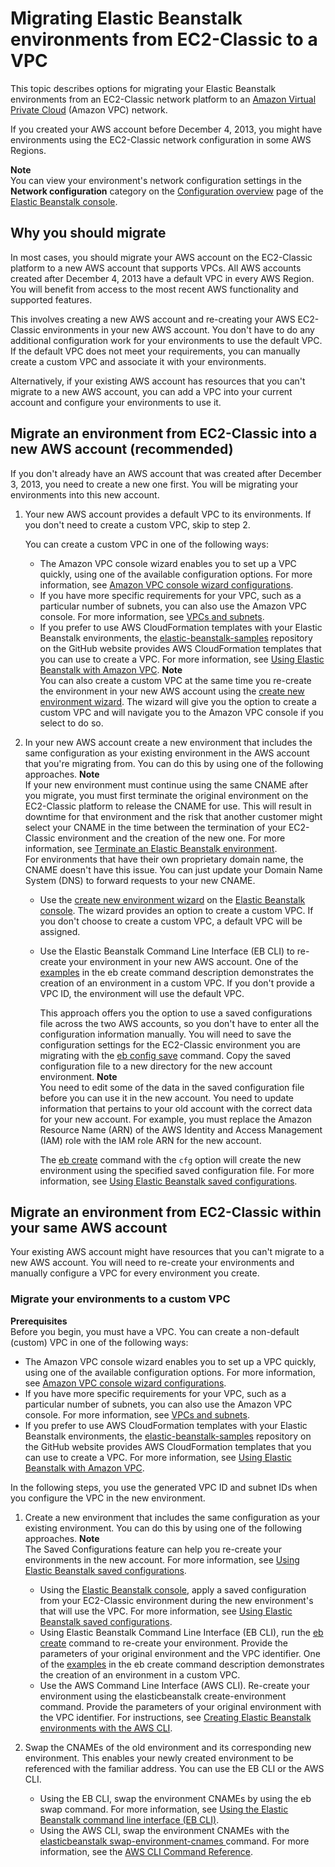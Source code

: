 # Migrating Elastic Beanstalk environments from EC2\-Classic to a VPC<a name="vpc-ec2migration"></a>

This topic describes options for migrating your Elastic Beanstalk environments from an EC2\-Classic network platform to an [Amazon Virtual Private Cloud](https://docs.aws.amazon.com/vpc/latest/userguide/) \(Amazon VPC\) network\. 

If you created your AWS account before December 4, 2013, you might have environments using the EC2\-Classic network configuration in some AWS Regions\.

**Note**  
You can view your environment's network configuration settings in the **Network configuration** category on the [Configuration overview](environments-cfg-console.md#environments-cfg-console.overview) page of the [Elastic Beanstalk console](https://console.aws.amazon.com/elasticbeanstalk)\.

## Why you should migrate<a name="vpc-ec2migration.benefits"></a>

In most cases, you should migrate your AWS account on the EC2\-Classic platform to a new AWS account that supports VPCs\. All AWS accounts created after December 4, 2013 have a default VPC in every AWS Region\. You will benefit from access to the most recent AWS functionality and supported features\. 

This involves creating a new AWS account and re\-creating your AWS EC2\-Classic environments in your new AWS account\. You don't have to do any additional configuration work for your environments to use the default VPC\. If the default VPC does not meet your requirements, you can manually create a custom VPC and associate it with your environments\.

Alternatively, if your existing AWS account has resources that you can't migrate to a new AWS account, you can add a VPC into your current account and configure your environments to use it\.

## Migrate an environment from EC2\-Classic into a new AWS account \(recommended\)<a name="vpc-ec2migration.newaccount"></a>

If you don't already have an AWS account that was created after December 3, 2013, you need to create a new one first\. You will be migrating your environments into this new account\. 

1. Your new AWS account provides a default VPC to its environments\. If you don't need to create a custom VPC, skip to step 2\.

   You can create a custom VPC in one of the following ways:
   + The Amazon VPC console wizard enables you to set up a VPC quickly, using one of the available configuration options\. For more information, see [Amazon VPC console wizard configurations](https://docs.aws.amazon.com/vpc/latest/userguide/VPC_wizard.html)\. 
   + If you have more specific requirements for your VPC, such as a particular number of subnets, you can also use the Amazon VPC console\. For more information, see [VPCs and subnets](https://docs.aws.amazon.com/vpc/latest/userguide/VPC_Subnets.html)\.
   + If you prefer to use AWS CloudFormation templates with your Elastic Beanstalk environments, the [elastic\-beanstalk\-samples](https://github.com/awsdocs/elastic-beanstalk-samples/) repository on the GitHub website provides AWS CloudFormation templates that you can use to create a VPC\. For more information, see [Using Elastic Beanstalk with Amazon VPC](vpc.md)\.
**Note**  
You can also create a custom VPC at the same time you re\-create the environment in your new AWS account using the [create new environment wizard](environments-create-wizard.md)\. The wizard will give you the option to create a custom VPC and will navigate you to the Amazon VPC console if you select to do so\.

1. In your new AWS account create a new environment that includes the same configuration as your existing environment in the AWS account that you're migrating from\. You can do this by using one of the following approaches\. 
**Note**  
If your new environment must continue using the same CNAME after you migrate, you must first terminate the original environment on the EC2\-Classic platform to release the CNAME for use\. This will result in downtime for that environment and the risk that another customer might select your CNAME in the time between the termination of your EC2\-Classic environment and the creation of the new one\. For more information, see [Terminate an Elastic Beanstalk environment](using-features.terminating.md)\.  
For environments that have their own proprietary domain name, the CNAME doesn't have this issue\. You can just update your Domain Name System \(DNS\) to forward requests to your new CNAME\.
   +  Use the [create new environment wizard](environments-create-wizard.md) on the [Elastic Beanstalk console](https://console.aws.amazon.com/elasticbeanstalk)\. The wizard provides an option to create a custom VPC\. If you don't choose to create a custom VPC, a default VPC will be assigned\. 
   + Use the Elastic Beanstalk Command Line Interface \(EB CLI\) to re\-create your environment in your new AWS account\. One of the [examples](eb3-create.md#eb3-createexample1) in the eb create command description demonstrates the creation of an environment in a custom VPC\. If you don't provide a VPC ID, the environment will use the default VPC\.

      This approach offers you the option to use a saved configurations file across the two AWS accounts, so you don't have to enter all the configuration information manually\. You will need to save the configuration settings for the EC2\-Classic environment you are migrating with the [eb config save](eb3-config.md) command\. Copy the saved configuration file to a new directory for the new account environment\.
**Note**  
You need to edit some of the data in the saved configuration file before you can use it in the new account\. You need to update information that pertains to your old account with the correct data for your new account\. For example, you must replace the Amazon Resource Name \(ARN\) of the AWS Identity and Access Management \(IAM\) role with the IAM role ARN for the new account\. 

     The [eb create](eb3-create.md) command with the `cfg` option will create the new environment using the specified saved configuration file\. For more information, see [Using Elastic Beanstalk saved configurations](environment-configuration-savedconfig.md)\. 

## Migrate an environment from EC2\-Classic within your same AWS account<a name="vpc-ec2migration.classicaccount"></a>

Your existing AWS account might have resources that you can't migrate to a new AWS account\. You will need to re\-create your environments and manually configure a VPC for every environment you create\.

### Migrate your environments to a custom VPC<a name="vpc-ec2migration.classicaccount.expandable"></a>

**Prerequisites**  
Before you begin, you must have a VPC\. You can create a non\-default \(custom\) VPC in one of the following ways:
+ The Amazon VPC console wizard enables you to set up a VPC quickly, using one of the available configuration options\. For more information, see [Amazon VPC console wizard configurations](https://docs.aws.amazon.com/vpc/latest/userguide/VPC_wizard.html)\. 
+ If you have more specific requirements for your VPC, such as a particular number of subnets, you can also use the Amazon VPC console\. For more information, see [VPCs and subnets](https://docs.aws.amazon.com/vpc/latest/userguide/VPC_Subnets.html)\.
+ If you prefer to use AWS CloudFormation templates with your Elastic Beanstalk environments, the [elastic\-beanstalk\-samples](https://github.com/awsdocs/elastic-beanstalk-samples/) repository on the GitHub website provides AWS CloudFormation templates that you can use to create a VPC\. For more information, see [Using Elastic Beanstalk with Amazon VPC](vpc.md)\.

In the following steps, you use the generated VPC ID and subnet IDs when you configure the VPC in the new environment\.

1. Create a new environment that includes the same configuration as your existing environment\. You can do this by using one of the following approaches\. 
**Note**  
The Saved Configurations feature can help you re\-create your environments in the new account\. For more information, see [Using Elastic Beanstalk saved configurations](environment-configuration-savedconfig.md)\. 
   + Using the [Elastic Beanstalk console](https://console.aws.amazon.com/elasticbeanstalk), apply a saved configuration from your EC2\-Classic environment during the new environment's that will use the VPC\. For more information, see [Using Elastic Beanstalk saved configurations](environment-configuration-savedconfig.md)\.
   + Using Elastic Beanstalk Command Line Interface \(EB CLI\), run the [eb create](eb3-create.md) command to re\-create your environment\. Provide the parameters of your original environment and the VPC identifier\. One of the [examples](eb3-create.md#eb3-createexample1) in the eb create command description demonstrates the creation of an environment in a custom VPC\. 
   + Use the AWS Command Line Interface \(AWS CLI\)\. Re\-create your environment using the elasticbeanstalk create\-environment command\. Provide the parameters of your original environment with the VPC identifier\. For instructions, see [Creating Elastic Beanstalk environments with the AWS CLI](environments-create-awscli.md)\. 

1. Swap the CNAMEs of the old environment and its corresponding new environment\. This enables your newly created environment to be referenced with the familiar address\. You can use the EB CLI or the AWS CLI\. 
   +  Using the EB CLI, swap the environment CNAMEs by using the eb swap command\. For more information, see [Using the Elastic Beanstalk command line interface \(EB CLI\)](eb-cli3.md)\. 
   +  Using the AWS CLI, swap the environment CNAMEs with the [ elasticbeanstalk swap\-environment\-cnames ](https://docs.aws.amazon.com/cli/latest/reference/elasticbeanstalk/swap-environment-cnames.html) command\. For more information, see the [AWS CLI Command Reference](https://docs.aws.amazon.com/cli/latest/reference/)\. 